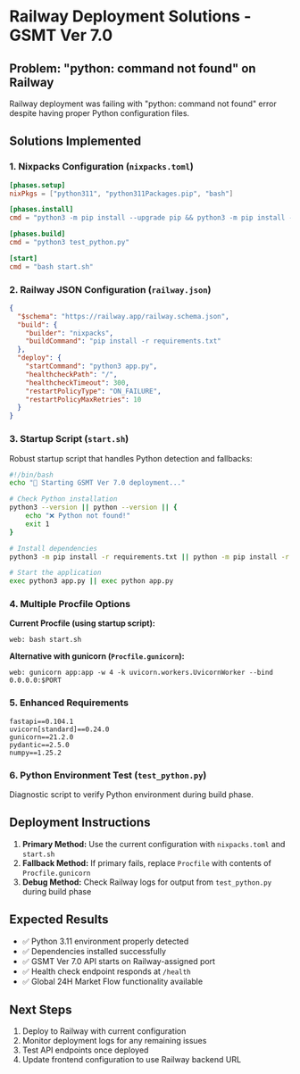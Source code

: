 # Railway Deployment Solutions - GSMT Ver 7.0

## Problem: "python: command not found" on Railway

Railway deployment was failing with "python: command not found" error despite having proper Python configuration files.

## Solutions Implemented

### 1. Nixpacks Configuration (`nixpacks.toml`)
```toml
[phases.setup]
nixPkgs = ["python311", "python311Packages.pip", "bash"]

[phases.install]
cmd = "python3 -m pip install --upgrade pip && python3 -m pip install -r requirements.txt"

[phases.build]
cmd = "python3 test_python.py"

[start]
cmd = "bash start.sh"
```

### 2. Railway JSON Configuration (`railway.json`)
```json
{
  "$schema": "https://railway.app/railway.schema.json",
  "build": {
    "builder": "nixpacks",
    "buildCommand": "pip install -r requirements.txt"
  },
  "deploy": {
    "startCommand": "python3 app.py",
    "healthcheckPath": "/",
    "healthcheckTimeout": 300,
    "restartPolicyType": "ON_FAILURE",
    "restartPolicyMaxRetries": 10
  }
}
```

### 3. Startup Script (`start.sh`)
Robust startup script that handles Python detection and fallbacks:
```bash
#!/bin/bash
echo "🚀 Starting GSMT Ver 7.0 deployment..."

# Check Python installation
python3 --version || python --version || {
    echo "❌ Python not found!"
    exit 1
}

# Install dependencies
python3 -m pip install -r requirements.txt || python -m pip install -r requirements.txt

# Start the application
exec python3 app.py || exec python app.py
```

### 4. Multiple Procfile Options

**Current Procfile (using startup script):**
```
web: bash start.sh
```

**Alternative with gunicorn (`Procfile.gunicorn`):**
```
web: gunicorn app:app -w 4 -k uvicorn.workers.UvicornWorker --bind 0.0.0.0:$PORT
```

### 5. Enhanced Requirements
```
fastapi==0.104.1
uvicorn[standard]==0.24.0
gunicorn==21.2.0
pydantic==2.5.0
numpy==1.25.2
```

### 6. Python Environment Test (`test_python.py`)
Diagnostic script to verify Python environment during build phase.

## Deployment Instructions

1. **Primary Method:** Use the current configuration with `nixpacks.toml` and `start.sh`
2. **Fallback Method:** If primary fails, replace `Procfile` with contents of `Procfile.gunicorn`
3. **Debug Method:** Check Railway logs for output from `test_python.py` during build phase

## Expected Results

- ✅ Python 3.11 environment properly detected
- ✅ Dependencies installed successfully
- ✅ GSMT Ver 7.0 API starts on Railway-assigned port
- ✅ Health check endpoint responds at `/health`
- ✅ Global 24H Market Flow functionality available

## Next Steps

1. Deploy to Railway with current configuration
2. Monitor deployment logs for any remaining issues
3. Test API endpoints once deployed
4. Update frontend configuration to use Railway backend URL